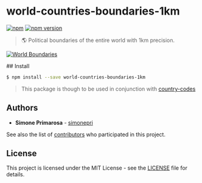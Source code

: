 # world-countries-boundaries-1km
[![npm](https://img.shields.io/npm/dm/world-countries-boundaries-1km.svg)](https://www.npmjs.com/package/world-countries-boundaries-1km) [![npm version](https://img.shields.io/npm/v/world-countries-boundaries-1km.svg)](https://www.npmjs.com/package/world-countries-boundaries-1km)
> 🌎 Political boundaries of the entire world with 1km precision.

[![World Boundaries](https://user-images.githubusercontent.com/3505087/30029694-87f7f35a-918a-11e7-9eb1-12ac1ce1d76b.png)](http://geojson.io/#data=data:text/x-url,https://raw.githubusercontent.com/busrapidohq/world-countries-boundaries/master/geojson/1km/world.geo.json)

## Install
```bash
$ npm install --save world-countries-boundaries-1km
```

> This package is though to be used in conjunction with [country-codes](https://github.com/busrapidohq/country-codes)

## Authors
* **Simone Primarosa** - [simonepri](https://github.com/simonepri)

See also the list of [contributors](https://github.com/busrapidohq/world-countries-boundaries/contributors) who participated in this project.

## License
This project is licensed under the MIT License - see the [LICENSE](LICENSE) file for details.
